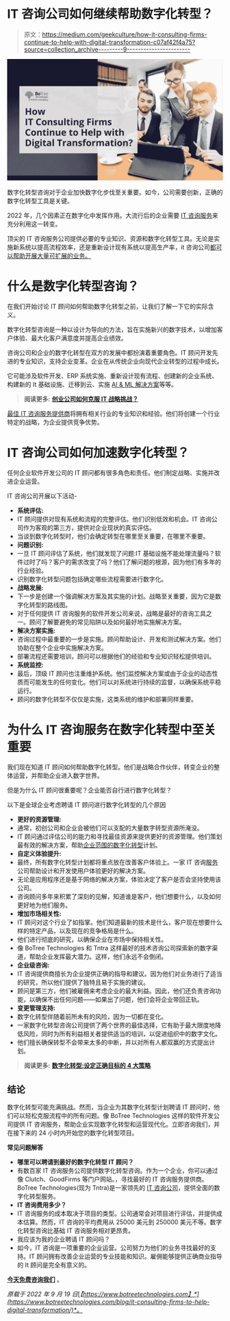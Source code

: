 # IT 咨询公司如何继续帮助数字化转型？

> 原文：<https://medium.com/geekculture/how-it-consulting-firms-continue-to-help-with-digital-transformation-c07af42f4a75?source=collection_archive---------9----------------------->

[![](img/dc7bd28e1d581be34203872fd35ca43a.png)](https://www.botreetechnologies.com/blog/it-consulting-firms-to-help-digital-transformation/)

数字化转型咨询对于企业加快数字化步伐至关重要。如今，公司需要创新，正确的数字化转型工具是关键。

2022 年，几个因素正在数字化中发挥作用。大流行后的企业需要 [IT 咨询服务](https://www.botreetechnologies.com/it-consulting-services)来充分利用这一转变。

顶尖的 IT 咨询服务公司提供必要的专业知识、资源和数字化转型工具。无论是实施新系统以提高流程效率，还是重新设计现有系统以提高生产率，it 咨询公司[都可以帮助开展大量可扩展的业务。](https://www.botreetechnologies.com/blog/7-reasons-to-hire-a-professional-it-consulting-company/)

# 什么是数字化转型咨询？

在我们开始讨论 IT 顾问如何帮助数字化转型之前，让我们了解一下它的实际含义。

数字化转型咨询是一种以设计为导向的方法，旨在实施新兴的数字技术，以增加客户体验、最大化客户满意度并提高企业绩效。

咨询公司和企业的数字化转型在双方的发展中都扮演着重要角色。IT 顾问开发先进的专业知识，支持企业变革。企业在从传统企业向现代企业转型的过程中成长。

它可能涉及软件开发、ERP 系统实施、重新设计现有流程、创建新的企业系统、构建新的 It 基础设施、迁移到云、实施 [AI & ML 解决方案](https://www.botreetechnologies.com/blog/how-ai-and-ml-are-transforming-the-fintech-industry/)等等。

> **阅读更多:** [**创业公司如何克服 IT 战略挑战？**](https://www.botreetechnologies.com/blog/it-strategy-challenges/)

[最佳 IT 咨询服务提供商](https://www.tntra.io/)将拥有相关行业的专业知识和经验。他们将创建一个行业特定的战略，为企业提供竞争优势。

# IT 咨询公司如何加速数字化转型？

任何企业软件开发公司的 IT 顾问都有很多角色和责任。他们制定战略、实施并改进企业运营。

IT 咨询公司开展以下活动-

*   **系统评估:**
*   IT 顾问提供对现有系统和流程的完整评估。他们识别低效和机会。IT 咨询公司作为客观的第三方，提供对企业现状的真实评估。
*   当谈到数字化转型时，他们会确定转型在哪里至关重要，在哪里不重要。
*   **问题识别:**
*   一旦 IT 顾问评估了系统，他们就发现了问题:IT 基础设施不能处理流量吗？软件过时了吗？客户的需求改变了吗？他们了解问题的根源，因为他们有多年的行业经验。
*   识别数字化转型问题包括确定哪些流程需要进行数字化。
*   **战略发展:**
*   下一步是创建一个强调解决方案及其实施的计划。战略至关重要，因为它是数字化转型的路线图。
*   对于任何提供 IT 咨询服务的软件开发公司来说，战略是最好的咨询工具之一。顾问了解要避免的常见陷阱以及如何最好地实施解决方案。
*   **解决方案实施:**
*   咨询过程中最重要的一步是实施。顾问帮助设计、开发和测试解决方案。他们协助在整个企业中实施解决方案。
*   部署流程还需要培训，顾问可以根据他们的经验和专业知识轻松提供培训。
*   **系统监控:**
*   最后，顶级 IT 顾问也注重维护系统。他们监控解决方案或由于企业的动态性质而可能发生的任何变化。他们可以对系统进行持续的监督，以确保系统平稳运行。
*   顾问的数字化转型不仅仅是实施，这类系统的维护和部署同样重要。

# 为什么 IT 咨询服务在数字化转型中至关重要

我们现在知道 IT 顾问如何帮助数字化转型。他们是战略合作伙伴，转变企业的整体运营，并帮助企业进入数字世界。

但是为什么 IT 顾问很重要呢？企业能否自行进行数字化转型？

以下是全球企业考虑聘请 IT 顾问进行数字化转型的几个原因

*   **更好的资源管理:**
*   通常，初创公司和企业会被他们可以支配的大量数字转型资源所淹没。
*   IT 顾问通过评估公司的能力和寻找最佳资源来提供更好的资源管理。他们策划最有效的解决方案，帮助[企业范围的数字化转型](https://www.botreetechnologies.com/blog/it-consulting-solutions-for-midsize-enterprises/)计划。
*   **自定义体验提升:**
*   最终，所有数字化转型计划都将重点放在改善客户体验上。一家 IT 咨询[服务](https://topdigital.agency/software-consulting-services-how-to-choose-the-right-vendor/)公司帮助设计和开发使用户体验更好的解决方案。
*   无论是应用程序还是基于网络的解决方案，体验决定了客户是否会坚持使用该公司。
*   咨询顾问多年来积累了深刻的见解，知道谁是客户，他们想要什么，以及如何更好地为他们服务。
*   **增加市场相关性:**
*   IT 顾问对这个行业了如指掌。他们知道最新的技术是什么，客户现在想要什么样的特定产品，以及现在的竞争格局是什么。
*   他们进行彻底的研究，以确保企业在市场中保持相关性。
*   像 BoTree Technologies 和 Tntra 这样最好的技术咨询公司探索新的数字渠道，帮助企业发挥最大潜力。这样，他们永远不会倒闭。
*   **企业级咨询:**
*   IT 咨询提供商擅长为企业提供正确的指导和建议。因为他们对业务进行了适当的研究，所以他们提供了独特且易于实施的建议。
*   顾问是第三方，他们被雇佣来考虑企业的最大利益。因此，他们还负责咨询功能，以确保不出任何问题——如果出了问题，他们会将企业带回正轨。
*   **变更管理支持:**
*   数字化转型伴随着前所未有的风险，因为一切都在变化。
*   一家数字化转型咨询公司提供了两个世界的最佳选择，它有助于最大限度地降低风险，同时为所有利益相关者提供适当的培训，以促进组织中的数字文化。
*   他们擅长确保转型不会带来太多的中断，并以对所有人都双赢的方式提出计划。

> **阅读更多:** [**数字化转型:设定正确目标的 4 大策略**](https://www.botreetechnologies.com/blog/digital-transformation-4-strategies-to-set-the-right-goals/)

## 结论

数字化转型可能充满挑战。然而，当企业为其数字化转型计划聘请 IT 顾问时，他们可以轻松克服流程中的所有问题。像 BoTree Technologies 这样的软件开发公司提供 IT 咨询服务，帮助企业实现数字化转型和运营现代化。立即咨询我们，并在接下来的 24 小时内开始您的数字化转型项目。

**常见问题解答**

*   **哪里可以聘请到最好的数字化转型 IT 顾问？**
*   有数百家 IT 咨询服务公司提供数字化转型咨询。作为一个企业，你可以通过像 Clutch、GoodFirms 等门户网站。，寻找最好的 IT 咨询服务提供商。BoTree Technologies(现为 Tntra)是一家领先的 [IT 咨询公司](https://www.botreetechnologies.com/blog/what-does-it-consulting-company-actually-do/)，提供全面的数字化转型服务。
*   **IT 咨询费用多少？**
*   IT 咨询服务的成本取决于项目的类型。公司通常会对项目进行评估，并提供成本估算。然而，IT 咨询的平均费用从 25000 美元到 250000 美元不等。数字化转型咨询比基础 IT 咨询服务相对更昂贵。
*   我应该为我的企业聘请 IT 顾问吗？
*   如今，IT 咨询是一项重要的企业运营。公司努力为他们的业务寻找最好的支持。IT 顾问拥有改善企业运营的专业技能和知识。雇佣能够提供正确商业指导的 It 顾问是完全有意义的。

[**今天免费咨询我们**](https://www.botreetechnologies.com/contact) 。

*原载于 2022 年 9 月 19 日*[*【https://www.botreetechnologies.com】*](https://www.botreetechnologies.com/blog/it-consulting-firms-to-help-digital-transformation/)*。*